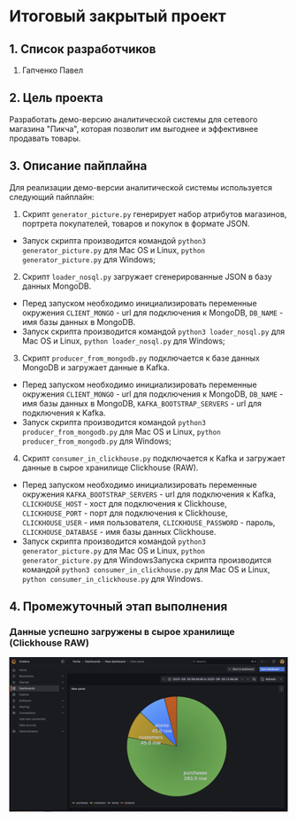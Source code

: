 # Итоговый закрытый проект  
  
## 1. Список разработчиков
1) Гапченко Павел

## 2. Цель проекта
Разработать демо-версию аналитической системы для сетевого магазина "Пикча", которая позволит им выгоднее и эффективнее продавать товары.

## 3. Описание пайплайна
Для реализации демо-версии аналитической системы используется следующий пайплайн:
1) Скрипт `generator_picture.py` генерирует набор атрибутов магазинов, портрета покупателей, товаров и покупок в формате JSON.
 - Запуск скрипта производится командой `python3 generator_picture.py` для Mac OS и Linux, `python generator_picture.py` для Windows;
2) Скрипт `loader_nosql.py` загружает сгенерированные JSON в базу данных MongoDB.
 - Перед запуском необходимо инициализировать переменные окружения `CLIENT_MONGO` - url для подключения к MongoDB, `DB_NAME` - имя базы данных в MongoDB.
 - Запуск скрипта производится командой `python3 loader_nosql.py` для Mac OS и Linux, `python loader_nosql.py` для Windows;
3) Скрипт `producer_from_mongodb.py` подключается к базе данных MongoDB и загружает данные в Kafka. 
 - Перед запуском необходимо инициализировать переменные окружения `CLIENT_MONGO` - url для подключения к MongoDB, `DB_NAME` - имя базы данных в MongoDB, `KAFKA_BOOTSTRAP_SERVERS` - url для подключения к Kafka.
 - Запуск скрипта производится командой `python3 producer_from_mongodb.py` для Mac OS и Linux, `python producer_from_mongodb.py` для Windows;
4) Скрипт `consumer_in_clickhouse.py` подключается к Kafka и загружает данные в сырое хранилище Clickhouse (RAW).
 - Перед запуском необходимо инициализировать переменные окружения `KAFKA_BOOTSTRAP_SERVERS` - url для подключения к Kafka, `CLICKHOUSE_HOST` - хост для подключения к Clickhouse, `CLICKHOUSE_PORT` - порт для подключения к Clickhouse, `CLICKHOUSE_USER` - имя пользователя, `CLICKHOUSE_PASSWORD` - пароль, `CLICKHOUSE_DATABASE` - имя базы данных Clickhouse.
 - Запуск скрипта производится командой `python3 generator_picture.py` для Mac OS и Linux, `python generator_picture.py` для WindowsЗапуска скрипта производится командой `python3 consumer_in_clickhouse.py` для Mac OS и Linux, `python consumer_in_clickhouse.py` для Windows.

## 4. Промежуточный этап выполнения
### Данные успешно загружены в сырое хранилище (Clickhouse RAW)
![Снимок экрана 2025-09-29 в 15.53.37.png](%D0%A1%D0%BD%D0%B8%D0%BC%D0%BE%D0%BA%20%D1%8D%D0%BA%D1%80%D0%B0%D0%BD%D0%B0%202025-09-29%20%D0%B2%2015.53.37.png)